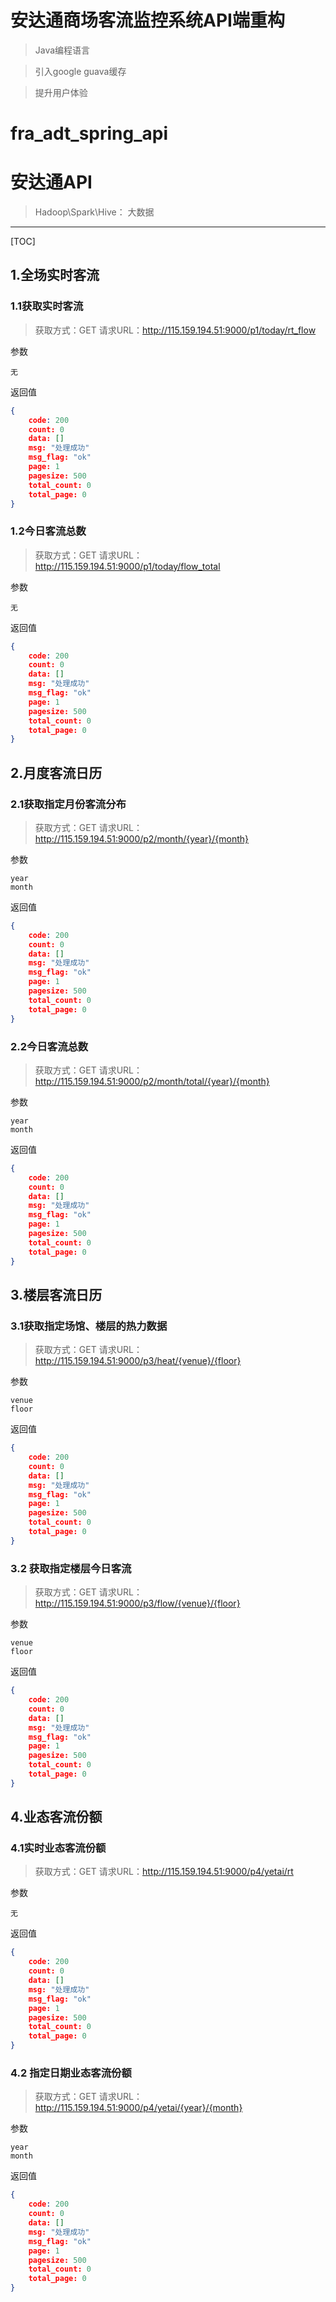 # 安达通商场客流监控系统API端重构
> Java编程语言

> 引入google guava缓存

> 提升用户体验

# fra_adt_spring_api



# 安达通API

>  Hadoop\Spark\Hive： 大数据

---
[TOC]
## 1.全场实时客流
### 1.1获取实时客流
> 获取方式：GET
> 请求URL：http://115.159.194.51:9000/p1/today/rt_flow

参数
```JOSN
无
```

返回值
```JSON
{
    code: 200
    count: 0
    data: []
    msg: "处理成功"
    msg_flag: "ok"
    page: 1
    pagesize: 500
    total_count: 0
    total_page: 0
}
```

### 1.2今日客流总数
> 获取方式：GET
> 请求URL：http://115.159.194.51:9000/p1/today/flow_total

参数
```JOSN
无
```

返回值
```JSON
{
    code: 200
    count: 0
    data: []
    msg: "处理成功"
    msg_flag: "ok"
    page: 1
    pagesize: 500
    total_count: 0
    total_page: 0
}
```

## 2.月度客流日历
### 2.1获取指定月份客流分布
> 获取方式：GET
> 请求URL：http://115.159.194.51:9000/p2/month/{year}/{month}

参数
```JOSN
year
month
```

返回值
```JSON
{
    code: 200
    count: 0
    data: []
    msg: "处理成功"
    msg_flag: "ok"
    page: 1
    pagesize: 500
    total_count: 0
    total_page: 0
}
```

### 2.2今日客流总数
> 获取方式：GET
> 请求URL：http://115.159.194.51:9000/p2/month/total/{year}/{month}

参数
```JOSN
year
month
```

返回值
```JSON
{
    code: 200
    count: 0
    data: []
    msg: "处理成功"
    msg_flag: "ok"
    page: 1
    pagesize: 500
    total_count: 0
    total_page: 0
}
```

## 3.楼层客流日历
### 3.1获取指定场馆、楼层的热力数据
> 获取方式：GET
> 请求URL：http://115.159.194.51:9000/p3/heat/{venue}/{floor}

参数
```JOSN
venue
floor
```

返回值
```JSON
{
    code: 200
    count: 0
    data: []
    msg: "处理成功"
    msg_flag: "ok"
    page: 1
    pagesize: 500
    total_count: 0
    total_page: 0
}
```

### 3.2 获取指定楼层今日客流
> 获取方式：GET
> 请求URL：http://115.159.194.51:9000/p3/flow/{venue}/{floor}

参数
```JOSN
venue
floor
```

返回值
```JSON
{
    code: 200
    count: 0
    data: []
    msg: "处理成功"
    msg_flag: "ok"
    page: 1
    pagesize: 500
    total_count: 0
    total_page: 0
}
```
## 4.业态客流份额
### 4.1实时业态客流份额
> 获取方式：GET
> 请求URL：http://115.159.194.51:9000/p4/yetai/rt

参数
```JOSN
无
```

返回值
```JSON
{
    code: 200
    count: 0
    data: []
    msg: "处理成功"
    msg_flag: "ok"
    page: 1
    pagesize: 500
    total_count: 0
    total_page: 0
}
```

### 4.2 指定日期业态客流份额
> 获取方式：GET
> 请求URL：http://115.159.194.51:9000/p4/yetai/{year}/{month}

参数
```JOSN
year
month
```

返回值
```JSON
{
    code: 200
    count: 0
    data: []
    msg: "处理成功"
    msg_flag: "ok"
    page: 1
    pagesize: 500
    total_count: 0
    total_page: 0
}
```










